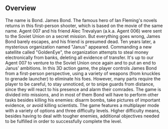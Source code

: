 ## Overview

The name is Bond. James Bond. The famous hero of Ian Fleming's novels returns in this first-person shooter, which is based on the movie of the same name. Agent 007 and his friend Alec Trevalyan (a.k.a. Agent 006) were sent to the Soviet Union on a secret mission. But everything goes wrong, James Bond barely escapes, and his friend is presumed dead. Ten years later, a mysterious organization named "Janus" appeared. Commanding a new satellite called "GoldenEye", the organization attempts to steal money electronically from banks, deleting all evidence of transfer. It's up to our Agent 007 to venture to the Soviet Union once again and to put an end to Janus' ambitions. In this 3D action game, the player controls James Bond from a first-person perspective, using a variety of weapons (from knuckles to grenade launcher) to eliminate his foes. However, many parts require the player to be careful, to stay unnoticed, or to snipe guards from distance, since they will react to his presence and alarm their comrades. The game is divided into missions, and in most of them Bond will have to perform other tasks besides killing his enemies: disarm bombs, take pictures of important evidence, or avoid killing scientists. The game features a multiplayer mode with a variety of options and three difficulty levels. Higher difficulty means, besides having to deal with tougher enemies, additional objectives needed to be fulfilled in order to successfully complete the level.